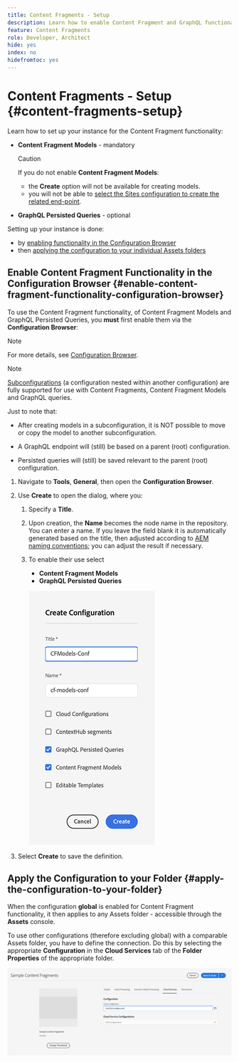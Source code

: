 ```yaml
---
title: Content Fragments - Setup
description: Learn how to enable Content Fragment and GraphQL functionality to use AEM headless delivery features.
feature: Content Fragments
role: Developer, Architect
hide: yes
index: no
hidefromtoc: yes
---
```


# Content Fragments - Setup {#content-fragments-setup}

Learn how to set up your instance for the Content Fragment functionality:

* **Content Fragment Models** - mandatory

  >[!CAUTION]
  >
  >If you do not enable **Content Fragment Models**:
  >
  >* the **Create** option will not be available for creating models.
  >* you will not be able to [select the Sites configuration to create the related end-point](/help/headless/graphql-api/graphql-endpoint.md).

* **GraphQL Persisted Queries** - optional

Setting up your instance is done:

* by [enabling functionality in the Configuration Browser](#enable-content-fragment-functionality-configuration-browser)
* then [applying the configuration to your individual Assets folders](#apply-the-configuration-to-your-folder)

## Enable Content Fragment Functionality in the Configuration Browser {#enable-content-fragment-functionality-configuration-browser}

To use the Content Fragment functionality, of Content Fragment Models and GraphQL Persisted Queries, you **must** first enable them via the **Configuration Browser**:

>[!NOTE]
>
>For more details, see [Configuration Browser](/help/implementing/developing/introduction/configurations.md#using-configuration-browser).

>[!NOTE]
>
>[Subconfigurations](/help/implementing/developing/introduction/configurations.md#configuration-resolution) (a configuration nested within another configuration) are fully supported for use with Content Fragments, Content Fragment Models and GraphQL queries.
>
>Just to note that:
>
>* After creating models in a subconfiguration, it is NOT possible to move or copy the model to another subconfiguration.
>
>* A GraphQL endpoint will (still) be based on a parent (root) configuration.
>
>* Persisted queries will (still) be saved relevant to the parent (root) configuration.

1. Navigate to **Tools**, **General**, then open the **Configuration Browser**.

1. Use **Create** to open the dialog, where you:

   1. Specify a **Title**.
   1. Upon creation, the **Name** becomes the node name in the repository.
      You can enter a name. If you leave the field blank it is automatically generated based on the title, then adjusted according to [AEM naming conventions](/help/implementing/developing/introduction/naming-conventions.md); you can adjust the result if necessary.
   1. To enable their use select 
      * **Content Fragment Models** 
      * **GraphQL Persisted Queries**

      ![Define configuration](assets/cf-setup-create-conf.png)

1. Select **Create** to save the definition.

## Apply the Configuration to your Folder {#apply-the-configuration-to-your-folder}

When the configuration **global** is enabled for Content Fragment functionality, it then applies to any Assets folder - accessible through the **Assets** console.

To use other configurations (therefore excluding global) with a comparable Assets folder, you have to define the connection. Do this by selecting the appropriate **Configuration** in the **Cloud Services** tab of the **Folder Properties** of the appropriate folder.

![Apply configuration](assets/cf-setup-apply-conf.png)
